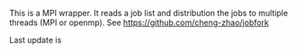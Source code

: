 This is a MPI wrapper. It reads a job list and distribution the jobs to multiple threads (MPI or openmp). See https://github.com/cheng-zhao/jobfork

Last update is